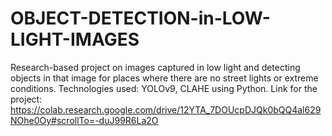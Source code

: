 # OBJECT-DETECTION-in-LOW-LIGHT-IMAGES
Research-based project on images captured in low light and detecting objects in that image for places where there are no street lights or extreme conditions. Technologies used: YOLOv9, CLAHE using Python.
Link for the project: https://colab.research.google.com/drive/12YTA_7DOUcpDJQk0bQQ4al629NOhe0Oy#scrollTo=-duJ99R6La2O
